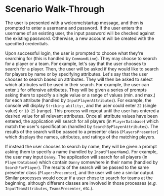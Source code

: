 # Scenario Walk-Through

The user is presented with a welcome/startup message, and then is prompted to enter a username and password.
If the user enters the username of an existing user, the input password will be checked against the existing password.
Otherwise, a new account will be created with the specified credentials.

Upon successful login, the user is prompted to choose what they're searching for (this is handled by `CommandLine`). 
They may choose to search for a player or a team. For example, let's say that the user chooses to search for a player.
Then, the user will be asked if they would like to search for players by name or by specifying attributes.
Let's say that the user chooses to search based on attributes.
They will then be asked to select which attributes will be used in their search.
For example, the user can enter `1` for offensive attributes.
They will be given a series of prompts asking them to specify a single value or a range of values (min. and max.) for each attribute (handled by `InputPlayerAttributes`).
For example, the console will display `Striking ability:`, and the user could enter `22` (single value) or `18 25` (range).
This process will repeat until the user has entered a desired value for all relevant attributes.
Once all attribute values have been entered, the application will search for all players (in `PlayerDatabase`) which match the user's specification (handled by `SearchByPlayerAttributes`).
The results of the search will be passed to a presenter class (`PlayersPresenter`) which displays the names, attributes, and ratings of the matching players.

If instead the user chooses to search by name, they will be given a prompt asking them to specify a name (handled by `InputPlayerName`).
For example, the user may input `Danny`. 
The application will search for all players (in `PlayerDatabase`) which contain `Danny` somewhere in their name (handled by `SearchForPlayer`).
The results of the search will be passed to the same presenter class (`PlayersPresenter`), and the user will see a similar output. 
Similar processes would occur if a user chose to search for teams at the beginning,
although different classes are involved in those processes (*e.g.* `InputTeamAttributes`, `TeamsPresenter`, etc.).
